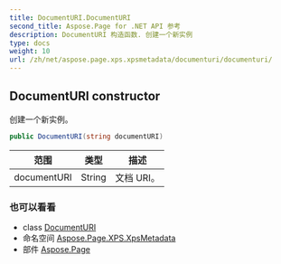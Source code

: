 ```yaml
---
title: DocumentURI.DocumentURI
second_title: Aspose.Page for .NET API 参考
description: DocumentURI 构造函数. 创建一个新实例
type: docs
weight: 10
url: /zh/net/aspose.page.xps.xpsmetadata/documenturi/documenturi/
---
```

## DocumentURI constructor

创建一个新实例。

```csharp
public DocumentURI(string documentURI)
```

| 范围 | 类型 | 描述 |
| --- | --- | --- |
| documentURI | String | 文档 URI。 |

### 也可以看看

* class [DocumentURI](../)
* 命名空间 [Aspose.Page.XPS.XpsMetadata](../../documenturi/)
* 部件 [Aspose.Page](../../../)


